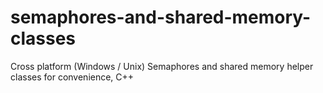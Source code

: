# semaphores-and-shared-memory-classes
Cross platform (Windows / Unix) Semaphores and shared memory helper classes for convenience, C++
